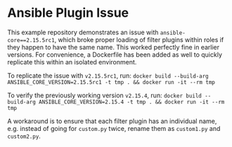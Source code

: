 # Ansible Plugin Issue

This example repository demonstrates an issue with `ansible-core==2.15.5rc1`, which broke proper loading of filter plugins within roles if they happen to have the same name. This worked perfectly fine in earlier versions. For convenience, a Dockerfile has been added as well to quickly replicate this within an isolated environment.

To replicate the issue with `v2.15.5rc1`, run: `docker build --build-arg ANSIBLE_CORE_VERSION=2.15.5rc1 -t tmp . && docker run -it --rm tmp`

To verify the previously working version `v2.15.4`, run: `docker build --build-arg ANSIBLE_CORE_VERSION=2.15.4 -t tmp . && docker run -it --rm tmp`

A workaround is to ensure that each filter plugin has an individual name, e.g. instead of going for `custom.py` twice, rename them as `custom1.py` and `custom2.py`.
